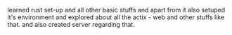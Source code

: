 learned rust set-up and all other basic stuffs and apart from it also setuped it's environment and explored about all the actix - web and other stuffs like that. and also created server regarding that.
